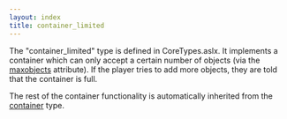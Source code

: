 ```yaml
---
layout: index
title: container_limited
---
```


The "container\_limited" type is defined in CoreTypes.aslx. It implements a container which can only accept a certain number of objects (via the [maxobjects](maxobjects.html) attribute). If the player tries to add more objects, they are told that the container is full.

The rest of the container functionality is automatically inherited from the [container](container.html) type.
